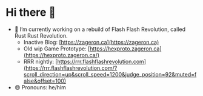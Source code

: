 # Hi there 👋

- 🔭 I’m currently working on a rebuild of Flash Flash Revolution, called Rust Rust Revolution.
  - Inactive Blog: [https://zageron.ca](https://zageron.ca)
  - Old wip Game Prototype: [https://hexproto.zageron.ca](https://hexproto.zageron.ca/)
  - RRR nightly: [https://rrr.flashflashrevolution.com](https://rrr.flashflashrevolution.com/?scroll_direction=up&scroll_speed=1200&judge_position=92&muted=false&offset=100)
- 😄 Pronouns: he/him
